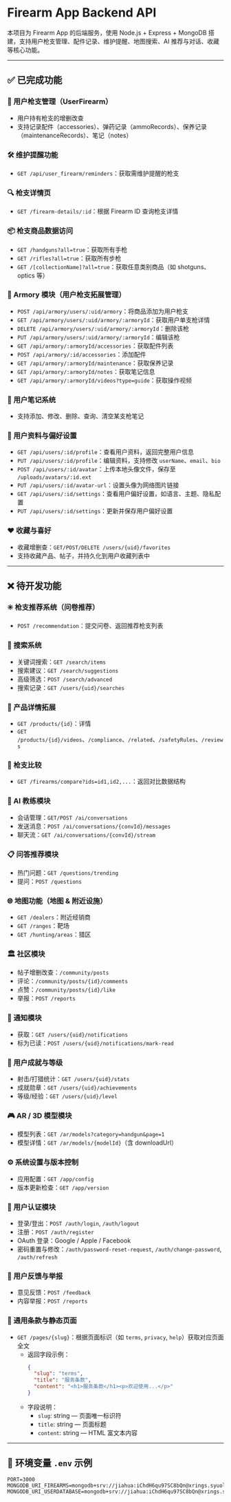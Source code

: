 # Firearm App Backend API

本项目为 Firearm App 的后端服务，使用 Node.js + Express + MongoDB 搭建，支持用户枪支管理、配件记录、维护提醒、地图搜索、AI 推荐与对话、收藏等核心功能。

---

## ✅ 已完成功能

### 🔫 用户枪支管理（UserFirearm）
- 用户持有枪支的增删改查
- 支持记录配件（accessories）、弹药记录（ammoRecords）、保养记录（maintenanceRecords）、笔记（notes）

### 🛠️ 维护提醒功能
- `GET /api/user_firearm/reminders`：获取需维护提醒的枪支

### 🔍 枪支详情页
- `GET /firearm-details/:id`：根据 Firearm ID 查询枪支详情

### 📦 枪支商品数据访问
- `GET /handguns?all=true`：获取所有手枪
- `GET /rifles?all=true`：获取所有步枪
- `GET /[collectionName]?all=true`：获取任意类别商品（如 shotguns、optics 等）

### 🧰 Armory 模块（用户枪支拓展管理）
- `POST /api/armory/users/:uid/armory`：将商品添加为用户枪支
- `GET /api/armory/users/:uid/armory/:armoryId`：获取用户单支枪详情
- `DELETE /api/armory/users/:uid/armory/:armoryId`：删除该枪
- `PUT /api/armory/users/:uid/armory/:armoryId`：编辑该枪
- `GET /api/armory/:armoryId/accessories`：获取配件列表
- `POST /api/armory/:id/accessories`：添加配件
- `GET /api/armory/:armoryId/maintenance`：获取保养记录
- `GET /api/armory/:armoryId/notes`：获取笔记信息
- `GET /api/armory/:armoryId/videos?type=guide`：获取操作视频

### 📝 用户笔记系统
- 支持添加、修改、删除、查询、清空某支枪笔记

### 👤 用户资料与偏好设置
- `GET /api/users/:id/profile`：查看用户资料，返回完整用户信息
- `PUT /api/users/:id/profile`：编辑资料，支持修改 `userName`、`email`、`bio`
- `POST /api/users/:id/avatar`：上传本地头像文件，保存至 `/uploads/avatars/:id.ext`
- `PUT /api/users/:id/avatar-url`：设置头像为网络图片链接
- `GET /api/users/:id/settings`：查看用户偏好设置，如语言、主题、隐私配置
- `PUT /api/users/:id/settings`：更新并保存用户偏好设置

### ❤️ 收藏与喜好
- 收藏增删查：`GET/POST/DELETE /users/{uid}/favorites`
- 支持收藏产品、帖子，并持久化到用户收藏列表中

---

## ❌ 待开发功能


### ✳️ 枪支推荐系统（问卷推荐）
- `POST /recommendation`：提交问卷、返回推荐枪支列表

### 🔎 搜索系统
- 关键词搜索：`GET /search/items`
- 搜索建议：`GET /search/suggestions`
- 高级筛选：`POST /search/advanced`
- 搜索记录：`GET /users/{uid}/searches`

### 🎯 产品详情拓展
- `GET /products/{id}`：详情
- `GET /products/{id}/videos`、`/compliance`、`/related`、`/safetyRules`、`/reviews`

### 🔁 枪支比较
- `GET /firearms/compare?ids=id1,id2,...`：返回对比数据结构

### 🧠 AI 教练模块
- 会话管理：`GET/POST /ai/conversations`
- 发送消息：`POST /ai/conversations/{convId}/messages`
- 聊天流：`GET /ai/conversations/{convId}/stream`

### 📋 问答推荐模块
- 热门问题：`GET /questions/trending`
- 提问：`POST /questions`

### 🌐 地图功能（地图 & 附近设施）
- `GET /dealers`：附近经销商
- `GET /ranges`：靶场
- `GET /hunting/areas`：猎区

### 🏛️ 社区模块
- 帖子增删改查：`/community/posts`
- 评论：`/community/posts/{id}/comments`
- 点赞：`/community/posts/{id}/like`
- 举报：`POST /reports`

### 🔔 通知模块
- 获取：`GET /users/{uid}/notifications`
- 标为已读：`POST /users/{uid}/notifications/mark-read`

### 🧾 用户成就与等级
- 射击/打猎统计：`GET /users/{uid}/stats`
- 成就勋章：`GET /users/{uid}/achievements`
- 等级/经验：`GET /users/{uid}/level`

### 🎮 AR / 3D 模型模块
- 模型列表：`GET /ar/models?category=handgun&page=1`
- 模型详情：`GET /ar/models/{modelId}`（含 downloadUrl）

### ⚙️ 系统设置与版本控制
- 应用配置：`GET /app/config`
- 版本更新检查：`GET /app/version`

### 🔐 用户认证模块
- 登录/登出：`POST /auth/login`, `/auth/logout`
- 注册：`POST /auth/register`
- OAuth 登录：Google / Apple / Facebook
- 密码重置与修改：`/auth/password-reset-request`, `/auth/change-password`, `/auth/refresh`

### 📣 用户反馈与举报
- 意见反馈：`POST /feedback`
- 内容举报：`POST /reports`

### 📄 通用条款与静态页面
- `GET /pages/{slug}`：根据页面标识（如 `terms`, `privacy`, `help`）获取对应页面全文  
  - 返回字段示例：
    ```json
    {
      "slug": "terms",
      "title": "服务条款",
      "content": "<h1>服务条款</h1><p>欢迎使用...</p>"
    }
    ```
  - 字段说明：
    - `slug`: string — 页面唯一标识符
    - `title`: string — 页面标题
    - `content`: string — HTML 富文本内容

---

## 📁 环境变量 `.env` 示例

```env
PORT=3000
MONGODB_URI_FIREARMS=mongodb+srv://jiahua:iChdH6qu97SC8bQn@xrings.syuol.mongodb.net/Firearms
MONGODB_URI_USERDATABASE=mongodb+srv://jiahua:iChdH6qu97SC8bQn@xrings.syuol.mongodb.net/userDatabase
